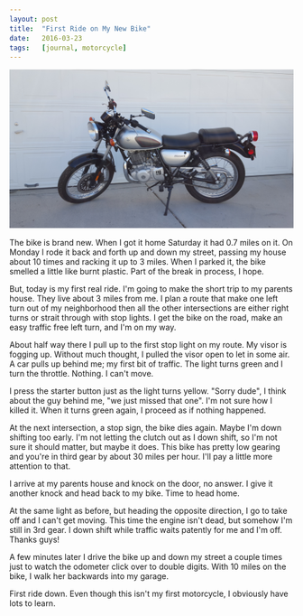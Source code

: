 ```yaml
---
layout: post
title:  "First Ride on My New Bike"
date:   2016-03-23
tags:   [journal, motorcycle]
---
```


![New TU250X Motorcycle](image/suzuki-tu250x-new.jpg)

The bike is brand new. When I got it home Saturday it had 0.7 miles on it. On Monday I rode it back and forth up and down my street, passing my house about 10 times and racking it up to 3 miles. When I parked it, the bike smelled a little like burnt plastic. Part of the break in process, I hope.

But, today is my first real ride. I'm going to make the short trip to my parents house. They live about 3 miles from me. I plan a route that make one left turn out of my neighborhood then all the other intersections are either right turns or strait through with stop lights. I get the bike on the road, make an easy traffic free left turn, and I'm on my way.

About half way there I pull up to the first stop light on my route. My visor is fogging up. Without much thought, I pulled the visor open to let in some air. A car pulls up behind me; my first bit of traffic. The light turns green and I turn the throttle. Nothing. I can't move.

I press the starter button just as the light turns yellow. "Sorry dude", I think about the guy behind me, "we just missed that one". I'm not sure how I killed it. When it turns green again, I proceed as if nothing happened.

At the next intersection, a stop sign, the bike dies again. Maybe I'm down shifting too early. I'm not letting the clutch out as I down shift, so I'm not sure it should matter, but maybe it does. This bike has pretty low gearing and you're in third gear by about 30 miles per hour. I'll pay a little more attention to that.

I arrive at my parents house and knock on the door, no answer. I give it another knock and head back to my bike. Time to head home.

At the same light as before, but heading the opposite direction, I go to take off and I can't get moving. This time the engine isn't dead, but somehow I'm still in 3rd gear. I down shift while traffic waits patently for me and I'm off. Thanks guys!

A few minutes later I drive the bike up and down my street a couple times just to watch the odometer click over to double digits. With 10 miles on the bike, I walk her backwards into my garage.

First ride down. Even though this isn't my first motorcycle, I obviously have lots to learn.